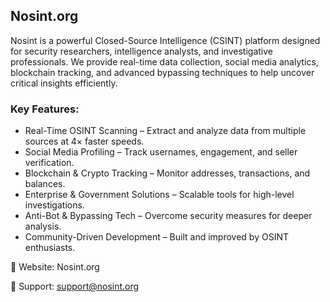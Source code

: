 
## Nosint.org

Nosint is a powerful Closed-Source Intelligence (CSINT) platform designed for security researchers, intelligence analysts, and investigative professionals. We provide real-time data collection, social media analytics, blockchain tracking, and advanced bypassing techniques to help uncover critical insights efficiently.

### Key Features:
- Real-Time OSINT Scanning – Extract and analyze data from multiple sources at 4× faster speeds.
- Social Media Profiling – Track usernames, engagement, and seller verification.
- Blockchain & Crypto Tracking – Monitor addresses, transactions, and balances.
- Enterprise & Government Solutions – Scalable tools for high-level investigations.
- Anti-Bot & Bypassing Tech – Overcome security measures for deeper analysis.
- Community-Driven Development – Built and improved by OSINT enthusiasts.

🔗 Website: Nosint.org

📧 Support: support@nosint.org
